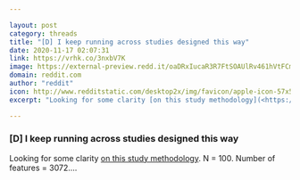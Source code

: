 ```yaml
---

layout: post
category: threads
title: "[D] I keep running across studies designed this way"
date: 2020-11-17 02:07:31
link: https://vrhk.co/3nxbV7K
image: https://external-preview.redd.it/oaDRxIucaR3R7FtSOAUlRv461hVtFCmTyXxqAL4H3XQ.jpg?width=685&height=358.638743455&auto=webp&crop=685:358.638743455,smart&s=f4e98dff4f760fe13d38a15b23159065d64dcb8f
domain: reddit.com
author: "reddit"
icon: http://www.redditstatic.com/desktop2x/img/favicon/apple-icon-57x57.png
excerpt: "Looking for some clarity [on this study methodology](<https://www.nature.com/articles/s41598-019-56185-5>). N = 100. Number of features = 3072...."

---
```


### [D] I keep running across studies designed this way

Looking for some clarity [on this study methodology](<https://www.nature.com/articles/s41598-019-56185-5>). N = 100. Number of features = 3072....